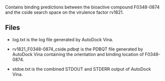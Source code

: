 Contains binding predictions between the bioactive compound F0348-0874 and the cside search space on the virulence factor rv1821.

## Files

- log.txt is the log file generated by AutoDock Vina.

- rv1821_F0348-0874_cside.pdbqt is the PDBQT file generated by AutoDock Vina containing the orientation and binding location of F0348-0874.

- stdoe.txt is the combined STDOUT and STDERR output of AutoDock Vina.

